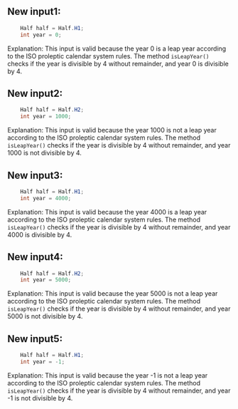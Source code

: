 ## New input1:
```java
    Half half = Half.H1;
    int year = 0;
```
Explanation: This input is valid because the year 0 is a leap year according to the ISO proleptic calendar system rules. The method `isLeapYear()` checks if the year is divisible by 4 without remainder, and year 0 is divisible by 4.

## New input2:
```java
    Half half = Half.H2;
    int year = 1000;
```
Explanation: This input is valid because the year 1000 is not a leap year according to the ISO proleptic calendar system rules. The method `isLeapYear()` checks if the year is divisible by 4 without remainder, and year 1000 is not divisible by 4.

## New input3:
```java
    Half half = Half.H1;
    int year = 4000;
```
Explanation: This input is valid because the year 4000 is a leap year according to the ISO proleptic calendar system rules. The method `isLeapYear()` checks if the year is divisible by 4 without remainder, and year 4000 is divisible by 4.

## New input4:
```java
    Half half = Half.H2;
    int year = 5000;
```
Explanation: This input is valid because the year 5000 is not a leap year according to the ISO proleptic calendar system rules. The method `isLeapYear()` checks if the year is divisible by 4 without remainder, and year 5000 is not divisible by 4.

## New input5:
```java
    Half half = Half.H1;
    int year = -1;
```
Explanation: This input is valid because the year -1 is not a leap year according to the ISO proleptic calendar system rules. The method `isLeapYear()` checks if the year is divisible by 4 without remainder, and year -1 is not divisible by 4.
